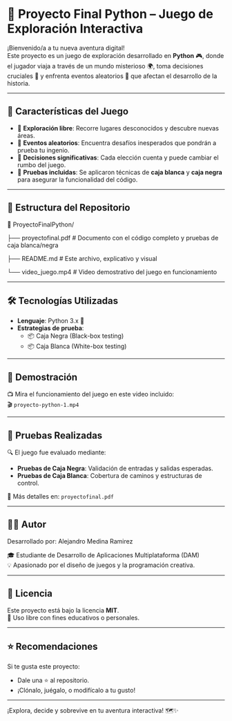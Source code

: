 # 🧭 Proyecto Final Python – Juego de Exploración Interactiva

¡Bienvenido/a a tu nueva aventura digital!  
Este proyecto es un juego de exploración desarrollado en **Python** 🎮, donde el jugador viaja a través de un mundo misterioso 🌍, toma decisiones cruciales 🤔 y enfrenta eventos aleatorios 🎲 que afectan el desarrollo de la historia.

---

## 🚀 Características del Juego

- 🧭 **Exploración libre**: Recorre lugares desconocidos y descubre nuevas áreas.
- 🎲 **Eventos aleatorios**: Encuentra desafíos inesperados que pondrán a prueba tu ingenio.
- 🧠 **Decisiones significativas**: Cada elección cuenta y puede cambiar el rumbo del juego.
- 🧪 **Pruebas incluidas**: Se aplicaron técnicas de **caja blanca** y **caja negra** para asegurar la funcionalidad del código.

---

## 📂 Estructura del Repositorio

📁 ProyectoFinalPython/

├── proyectofinal.pdf # Documento con el código completo y pruebas de caja blanca/negra

├── README.md # Este archivo, explicativo y visual

└── video_juego.mp4 # Video demostrativo del juego en funcionamiento

---

## 🛠️ Tecnologías Utilizadas

- **Lenguaje**: Python 3.x 🐍
- **Estrategias de prueba**:  
  - 📦 Caja Negra (Black-box testing)  
  - 📦 Caja Blanca (White-box testing)

---

## 🎥 Demostración

📺 Mira el funcionamiento del juego en este video incluido:  
🎬 `proyecto-python-1.mp4`

---

## 🧪 Pruebas Realizadas

🔍 El juego fue evaluado mediante:
- **Pruebas de Caja Negra**: Validación de entradas y salidas esperadas.
- **Pruebas de Caja Blanca**: Cobertura de caminos y estructuras de control.

📄 Más detalles en: `proyectofinal.pdf`

---

## 👨‍💻 Autor

Desarrollado por: Alejandro Medina Ramirez

🎓 Estudiante de Desarrollo de Aplicaciones Multiplataforma (DAM)  
💡 Apasionado por el diseño de juegos y la programación creativa.

---

## 📜 Licencia

Este proyecto está bajo la licencia **MIT**.  
📘 Uso libre con fines educativos o personales.

---

## ⭐ Recomendaciones

Si te gusta este proyecto:
- Dale una ⭐ al repositorio.
- ¡Clónalo, juégalo, o modifícalo a tu gusto!

---

¡Explora, decide y sobrevive en tu aventura interactiva! 🗺️✨
